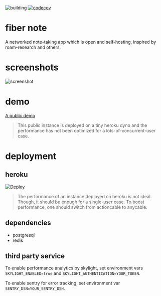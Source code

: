 ![building](https://github.com/namiwang/fiber-note/workflows/test/badge.svg)
[![codecov](https://codecov.io/gh/namiwang/fiber-note/branch/master/graph/badge.svg)](https://codecov.io/gh/namiwang/fiber-note)

# fiber note

A networked note-taking app which is open and self-hosting, inspired by roam-research and others.

# screenshots

![screenshot](shed/screenshots/v0.gif?raw=true "screenshot")

# demo

<a href="https://fiber-note-demo.herokuapp.com/notes/welcome" target="_blank">A public demo</a>

> This public instance is deployed on a tiny heroku dyno and the performance has not been optimized for a lots-of-concurrent-user case.

# deployment

## heroku

[![Deploy](https://www.herokucdn.com/deploy/button.svg)](https://heroku.com/deploy)

> The performance of an instance deployed on heroku is not ideal. Though, it should be enough for a single-user case. To boost performance, one should switch from actioncable to anycable.

## dependencies

- postgresql
- redis

## third party service

To enable performance analytics by skylight, set environment vars `SKYLIGHT_ENABLED=true` and `SKYLIGHT_AUTHENTICATION=YOUR_TOKEN`.

To enable sentry for error tracking, set environment var `SENTRY_DSN=YOUR_SENTRY_DSN`.
